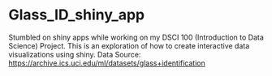# Glass_ID_shiny_app
Stumbled on shiny apps while working on my DSCI 100 (Introduction to Data Science) Project. This is an exploration of how to create interactive data visualizations using shiny. Data Source: https://archive.ics.uci.edu/ml/datasets/glass+identification

